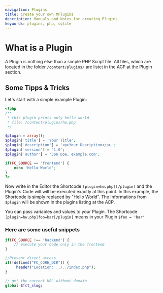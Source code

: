 ```yaml
---
navigation: Plugins
title: Create your own MPlugins
description: Manuals and Notes for creating Plugins
keywords: plugins, php, sqlite
---
```


# What is a Plugin

A Plugin is nothing else than a simple PHP Script file. All files, which are located in the folder ```/content/plugins/``` are listet in the ACP at the Plugin section.

## Some Tipps & Tricks

Let's start with a simple example Plugin:

```PHP
<?php
/**
 * this plugin prints only hello world
 * file: /content/plugins/hw.php
 */

$plugin = array();
$plugin['title'] = 'Your Title';
$plugin['description'] = '<p>Your Desription</p>';
$plugin['version'] = '1.0';
$plugin['author'] = 'Jon Doe, example.com';

if(FC_SOURCE == 'frontend') {
	echo 'Hello World';
}
?>
```

Now write in the Editor the Shortcode ```[plugin=hw.php][/plugin]``` and the Plugin's Code will will be executed exactly at this point. In this example, the Shortcode is simply replaced by "Hello World". The Informations from ```$plugin``` will be shown in the plugins listing at the ACP.

You can pass variables and values to your Plugin. The Shortcode ```[plugin=hw.php]foo=bar[/plugin]``` means in your Plugin ```$foo = 'bar'```

### Here are some useful snippets

```PHP
if(FC_SOURCE !== 'backend') {
	// execute your Code only in the frontend
}

//Prevent direct access
if(!defined("FC_CORE_DIR")) {
	 header("Location: ../../index.php");
}

// get the current URL without domain
global $fct_slug;

```

